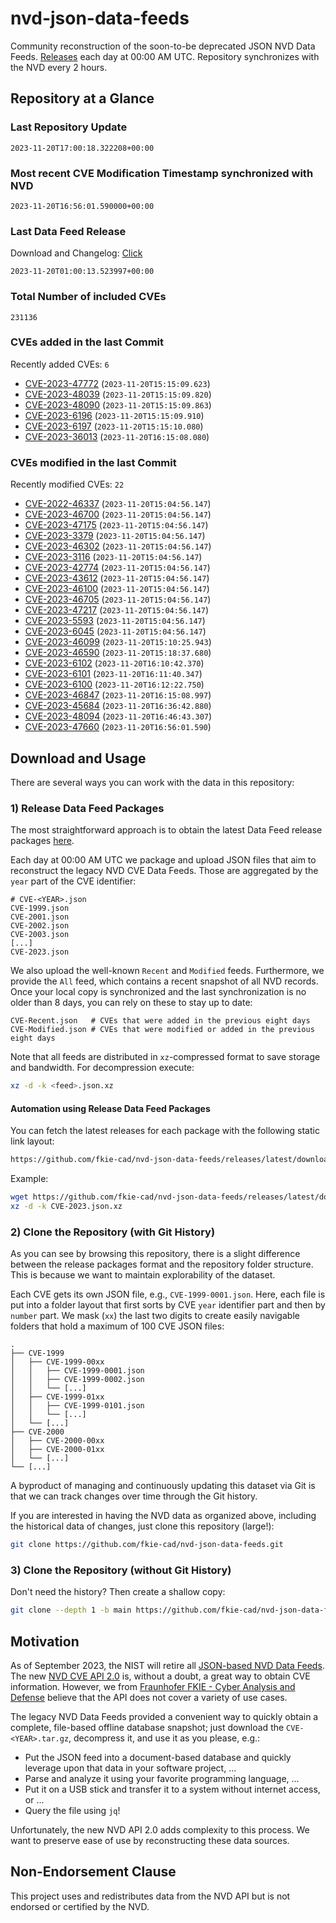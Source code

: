 # nvd-json-data-feeds

Community reconstruction of the soon-to-be deprecated JSON NVD Data Feeds. 
[Releases](https://github.com/fkie-cad/nvd-json-data-feeds/releases/latest) each day at 00:00 AM UTC.
Repository synchronizes with the NVD every 2 hours.

## Repository at a Glance

### Last Repository Update

```plain
2023-11-20T17:00:18.322208+00:00
```

### Most recent CVE Modification Timestamp synchronized with NVD

```plain
2023-11-20T16:56:01.590000+00:00
```

### Last Data Feed Release

Download and Changelog: [Click](https://github.com/fkie-cad/nvd-json-data-feeds/releases/latest)

```plain
2023-11-20T01:00:13.523997+00:00
```

### Total Number of included CVEs

```plain
231136
```

### CVEs added in the last Commit

Recently added CVEs: `6`

* [CVE-2023-47772](CVE-2023/CVE-2023-477xx/CVE-2023-47772.json) (`2023-11-20T15:15:09.623`)
* [CVE-2023-48039](CVE-2023/CVE-2023-480xx/CVE-2023-48039.json) (`2023-11-20T15:15:09.820`)
* [CVE-2023-48090](CVE-2023/CVE-2023-480xx/CVE-2023-48090.json) (`2023-11-20T15:15:09.863`)
* [CVE-2023-6196](CVE-2023/CVE-2023-61xx/CVE-2023-6196.json) (`2023-11-20T15:15:09.910`)
* [CVE-2023-6197](CVE-2023/CVE-2023-61xx/CVE-2023-6197.json) (`2023-11-20T15:15:10.080`)
* [CVE-2023-36013](CVE-2023/CVE-2023-360xx/CVE-2023-36013.json) (`2023-11-20T16:15:08.080`)


### CVEs modified in the last Commit

Recently modified CVEs: `22`

* [CVE-2022-46337](CVE-2022/CVE-2022-463xx/CVE-2022-46337.json) (`2023-11-20T15:04:56.147`)
* [CVE-2023-46700](CVE-2023/CVE-2023-467xx/CVE-2023-46700.json) (`2023-11-20T15:04:56.147`)
* [CVE-2023-47175](CVE-2023/CVE-2023-471xx/CVE-2023-47175.json) (`2023-11-20T15:04:56.147`)
* [CVE-2023-3379](CVE-2023/CVE-2023-33xx/CVE-2023-3379.json) (`2023-11-20T15:04:56.147`)
* [CVE-2023-46302](CVE-2023/CVE-2023-463xx/CVE-2023-46302.json) (`2023-11-20T15:04:56.147`)
* [CVE-2023-3116](CVE-2023/CVE-2023-31xx/CVE-2023-3116.json) (`2023-11-20T15:04:56.147`)
* [CVE-2023-42774](CVE-2023/CVE-2023-427xx/CVE-2023-42774.json) (`2023-11-20T15:04:56.147`)
* [CVE-2023-43612](CVE-2023/CVE-2023-436xx/CVE-2023-43612.json) (`2023-11-20T15:04:56.147`)
* [CVE-2023-46100](CVE-2023/CVE-2023-461xx/CVE-2023-46100.json) (`2023-11-20T15:04:56.147`)
* [CVE-2023-46705](CVE-2023/CVE-2023-467xx/CVE-2023-46705.json) (`2023-11-20T15:04:56.147`)
* [CVE-2023-47217](CVE-2023/CVE-2023-472xx/CVE-2023-47217.json) (`2023-11-20T15:04:56.147`)
* [CVE-2023-5593](CVE-2023/CVE-2023-55xx/CVE-2023-5593.json) (`2023-11-20T15:04:56.147`)
* [CVE-2023-6045](CVE-2023/CVE-2023-60xx/CVE-2023-6045.json) (`2023-11-20T15:04:56.147`)
* [CVE-2023-46099](CVE-2023/CVE-2023-460xx/CVE-2023-46099.json) (`2023-11-20T15:10:25.943`)
* [CVE-2023-46590](CVE-2023/CVE-2023-465xx/CVE-2023-46590.json) (`2023-11-20T15:18:37.680`)
* [CVE-2023-6102](CVE-2023/CVE-2023-61xx/CVE-2023-6102.json) (`2023-11-20T16:10:42.370`)
* [CVE-2023-6101](CVE-2023/CVE-2023-61xx/CVE-2023-6101.json) (`2023-11-20T16:11:40.347`)
* [CVE-2023-6100](CVE-2023/CVE-2023-61xx/CVE-2023-6100.json) (`2023-11-20T16:12:22.750`)
* [CVE-2023-46847](CVE-2023/CVE-2023-468xx/CVE-2023-46847.json) (`2023-11-20T16:15:08.997`)
* [CVE-2023-45684](CVE-2023/CVE-2023-456xx/CVE-2023-45684.json) (`2023-11-20T16:36:42.880`)
* [CVE-2023-48094](CVE-2023/CVE-2023-480xx/CVE-2023-48094.json) (`2023-11-20T16:46:43.307`)
* [CVE-2023-47660](CVE-2023/CVE-2023-476xx/CVE-2023-47660.json) (`2023-11-20T16:56:01.590`)


## Download and Usage

There are several ways you can work with the data in this repository:

### 1) Release Data Feed Packages

The most straightforward approach is to obtain the latest Data Feed release packages [here](https://github.com/fkie-cad/nvd-json-data-feeds/releases/latest).

Each day at 00:00 AM UTC we package and upload JSON files that aim to reconstruct the legacy NVD CVE Data Feeds.
Those are aggregated by the `year` part of the CVE identifier:

```
# CVE-<YEAR>.json
CVE-1999.json
CVE-2001.json
CVE-2002.json
CVE-2003.json
[...]
CVE-2023.json
```

We also upload the well-known `Recent` and `Modified` feeds.
Furthermore, we provide the `All` feed, which contains a recent snapshot of all NVD records.
Once your local copy is synchronized and the last synchronization is no older than 8 days, you can rely on these to stay up to date:

```plain
CVE-Recent.json   # CVEs that were added in the previous eight days
CVE-Modified.json # CVEs that were modified or added in the previous eight days
```

Note that all feeds are distributed in `xz`-compressed format to save storage and bandwidth.
For decompression execute:

```sh
xz -d -k <feed>.json.xz
```


#### Automation using Release Data Feed Packages

You can fetch the latest releases for each package with the following static link layout:

```sh
https://github.com/fkie-cad/nvd-json-data-feeds/releases/latest/download/CVE-<YEAR>.json.xz
```

Example:

```sh
wget https://github.com/fkie-cad/nvd-json-data-feeds/releases/latest/download/CVE-2023.json.xz
xz -d -k CVE-2023.json.xz
```

### 2) Clone the Repository (with Git History)

As you can see by browsing this repository, there is a slight difference between the release packages format and the repository folder structure.
This is because we want to maintain explorability of the dataset.

Each CVE gets its own JSON file, e.g., `CVE-1999-0001.json`.
Here, each file is put into a folder layout that first sorts by CVE `year` identifier part and then by `number` part.
We mask (`xx`) the last two digits to create easily navigable folders that hold a maximum of 100 CVE JSON files:

```plain
.
├── CVE-1999
│   ├── CVE-1999-00xx
│   │   ├── CVE-1999-0001.json
│   │   ├── CVE-1999-0002.json
│   │   └── [...]
│   ├── CVE-1999-01xx
│   │   ├── CVE-1999-0101.json
│   │   └── [...]
│   └── [...]
├── CVE-2000
│   ├── CVE-2000-00xx
│   ├── CVE-2000-01xx
│   └── [...]
└── [...]
```

A byproduct of managing and continuously updating this dataset via Git is that we can track changes over time through the Git history.

If you are interested in having the NVD data as organized above, including the historical data of changes, just clone this repository (large!):

```sh
git clone https://github.com/fkie-cad/nvd-json-data-feeds.git
```

### 3) Clone the Repository (without Git History)

Don't need the history? Then create a shallow copy:

```sh
git clone --depth 1 -b main https://github.com/fkie-cad/nvd-json-data-feeds.git
```

## Motivation

As of September 2023, the NIST will retire all [JSON-based NVD Data Feeds](https://nvd.nist.gov/vuln/data-feeds#divRetirementBanner-1).
The new [NVD CVE API 2.0](https://nvd.nist.gov/developers/vulnerabilities) is, without a doubt, a great way to obtain CVE information.
However, we from [Fraunhofer FKIE - Cyber Analysis and Defense](https://www.fkie.fraunhofer.de/en/departments/cad.html) believe that the API does not cover a variety of use cases.

The legacy NVD Data Feeds provided a convenient way to quickly obtain a complete, file-based offline database snapshot; just download the `CVE-<YEAR>.tar.gz`, decompress it, and use it as you please, e.g.:

* Put the JSON feed into a document-based database and quickly leverage upon that data in your software project, ...
* Parse and analyze it using your favorite programming language, ...
* Put it on a USB stick and transfer it to a system without internet access, or ...
* Query the file using `jq`!

Unfortunately, the new NVD API 2.0 adds complexity to this process.
We want to preserve ease of use by reconstructing these data sources.

## Non-Endorsement Clause

This project uses and redistributes data from the NVD API but is not endorsed or certified by the NVD.
